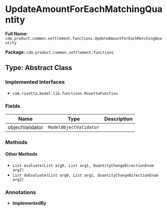 # UpdateAmountForEachMatchingQuantity

**Full Name:** `cdm.product.common.settlement.functions.UpdateAmountForEachMatchingQuantity`

**Package:** `cdm.product.common.settlement.functions`

## Type: Abstract Class

### Implemented Interfaces

- `com.rosetta.model.lib.functions.RosettaFunction`

### Fields

| Name | Type | Description |
|------|------|-------------|
| objectValidator | `ModelObjectValidator` |  |

### Methods

#### Other Methods

- `List evaluate(List arg0, List arg1, QuantityChangeDirectionEnum arg2)`
- `List doEvaluate(List arg0, List arg1, QuantityChangeDirectionEnum arg2)`

### Annotations

- **ImplementedBy**

